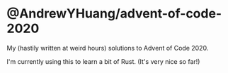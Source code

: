 # @AndrewYHuang/advent-of-code-2020
My (hastily written at weird hours) solutions to Advent of Code 2020.

I'm currently using this to learn a bit of Rust. (It's very nice so far!)
